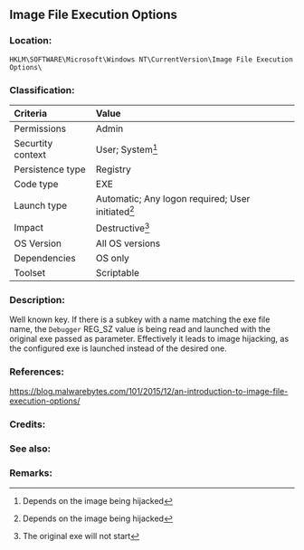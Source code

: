 ## Image File Execution Options <!-- general "title" of the persistence. Good to be unique. -->
<!-- separate sections by two empty lines -->
<!-- do not remove empty sections  -->

### Location: <!-- where to find it -->
`HKLM\SOFTWARE\Microsoft\Windows NT\CurrentVersion\Image File Execution Options\`


### Classification: <!-- see "how it works" document. Empty lime must go next. -->

|Criteria|Value|
|:---|:---|
|Permissions|Admin|
|Securtity context| User; System[^1] |
|Persistence type| Registry |
|Code type|EXE|
|Launch type|Automatic; Any logon required; User initiated[^2]|
|Impact|Destructive[^3]|
|OS Version|All OS versions|
|Dependencies|OS only|
|Toolset|Scriptable|


### Description:<!-- add two EOLs or two spaces at the end of line to create a line break -->
Well known key. If there is a subkey with a name matching the exe file name, the `Debugger` REG_SZ value is being read and launched with the original exe passed as parameter.
Effectively it leads to image hijacking, as the configured exe is launched instead of the desired one.


### References: <!-- use <...> or [abc](https://...) syntax. Prepend with "- " when more than one -->
<https://blog.malwarebytes.com/101/2015/12/an-introduction-to-image-file-execution-options/>


### Credits: <!-- use [abc](https://...) syntax. Prepend with "- " when more than one. -->


### See also: <!-- if refering to the same repo, use [Name](Data/file.html) syntax. Yes, it's .html, to make it work in github pages -->


### Remarks: <!-- see the usage in the "classification" section. Use only 1:1 references i.e. not refering to the same footnote from two different places -->
[^1]: Depends on the image being hijacked
[^2]: Depends on the image being hijacked
[^3]: The original exe will not start

